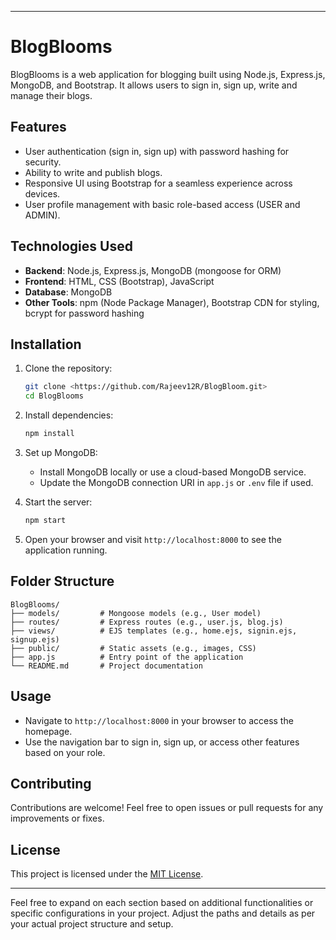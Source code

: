 
---

# BlogBlooms

BlogBlooms is a web application for blogging built using Node.js, Express.js, MongoDB, and Bootstrap. It allows users to sign in, sign up, write and manage their blogs.

## Features

- User authentication (sign in, sign up) with password hashing for security.
- Ability to write and publish blogs.
- Responsive UI using Bootstrap for a seamless experience across devices.
- User profile management with basic role-based access (USER and ADMIN).

## Technologies Used

- **Backend**: Node.js, Express.js, MongoDB (mongoose for ORM)
- **Frontend**: HTML, CSS (Bootstrap), JavaScript
- **Database**: MongoDB
- **Other Tools**: npm (Node Package Manager), Bootstrap CDN for styling, bcrypt for password hashing

## Installation

1. Clone the repository:

   ```bash
   git clone <https://github.com/Rajeev12R/BlogBloom.git>
   cd BlogBlooms
   ```

2. Install dependencies:

   ```bash
   npm install
   ```

3. Set up MongoDB:
   - Install MongoDB locally or use a cloud-based MongoDB service.
   - Update the MongoDB connection URI in `app.js` or `.env` file if used.

4. Start the server:

   ```bash
   npm start
   ```

5. Open your browser and visit `http://localhost:8000` to see the application running.

## Folder Structure

```
BlogBlooms/
├── models/         # Mongoose models (e.g., User model)
├── routes/         # Express routes (e.g., user.js, blog.js)
├── views/          # EJS templates (e.g., home.ejs, signin.ejs, signup.ejs)
├── public/         # Static assets (e.g., images, CSS)
├── app.js          # Entry point of the application
└── README.md       # Project documentation
```

## Usage

- Navigate to `http://localhost:8000` in your browser to access the homepage.
- Use the navigation bar to sign in, sign up, or access other features based on your role.

## Contributing

Contributions are welcome! Feel free to open issues or pull requests for any improvements or fixes.

## License

This project is licensed under the [MIT License](LICENSE).

---

Feel free to expand on each section based on additional functionalities or specific configurations in your project. Adjust the paths and details as per your actual project structure and setup.
